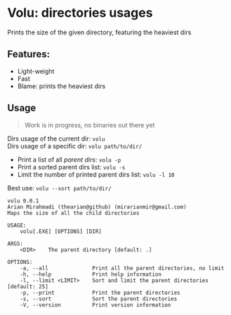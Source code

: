 # Volu: directories usages
Prints the size of the given directory, featuring the heaviest dirs

## Features:
- Light-weight
- Fast
- Blame: prints the heaviest dirs

## Usage
> Work is in progress, no binaries out there yet  

Dirs usage of the current dir: `volu`  
Dirs usage of a specific dir: `volu path/to/dir/`
- Print a list of all *parent dirs*: `volu -p`
- Print a sorted parent dirs list: `volu -s`
- Limit the number of printed parent dirs list: `volu -l 10`

Best use: `volu --sort path/to/dir/`

```command
volu 0.0.1
Arian Mirahmadi (thearian@github) (mirarianmir@gmail.com)
Maps the size of all the child directories

USAGE:
    volu[.EXE] [OPTIONS] [DIR]

ARGS:
    <DIR>    The parent directory [default: .]

OPTIONS:
    -a, --all              Print all the parent directories, no limit
    -h, --help             Print help information
    -l, --limit <LIMIT>    Sort and limit the parent directories [default: 25]
    -p, --print            Print the parent directories
    -s, --sort             Sort the parent directories
    -V, --version          Print version information
```
